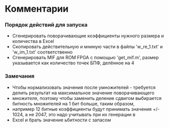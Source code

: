 # Комментарии #

### Порядок действий для запуска ###

* Сгенерировать поворачивающие коэффициенты нужного размера и количества в Excel
* Скопировать действительную и мниную части в файлы 'w_re_1.txt' и 'w_im_1.txt' соответственно
* Сгенерировать MIF для ROM FPGA с помощью 'get_mif.m', размер указывается как  количество точек БПФ, делённое на 4


### Замечания ###

* Чтобы нормализовать значения после умножителей - требуется делить результат на максимальное значение поворачивающего
* множителя, поэтому чтобы заменить деление сдвигом выбирается битность множителей на 1 бит больше, таким образом,
* например 12 битные коэффициенты будут принимать значения +/- 1024, а не 2047, это надо учитывать при их генерации в
* Excel и брать значение ьбитности с запасом
